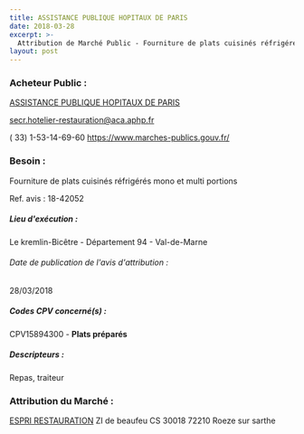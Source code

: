 ```yaml
---
title: ASSISTANCE PUBLIQUE HOPITAUX DE PARIS
date: 2018-03-28
excerpt: >-
  Attribution de Marché Public - Fourniture de plats cuisinés réfrigérés mono et multi portions
layout: post
---
```


### Acheteur Public : 
<a href="/acheteur-138/siren-267500452"> ASSISTANCE PUBLIQUE HOPITAUX DE PARIS</a><br/>



secr.hotelier-restauration@aca.aphp.fr

( 33) 1-53-14-69-60
https://www.marches-publics.gouv.fr/
### Besoin :

Fourniture de plats cuisinés réfrigérés mono et multi portions

Ref. avis : 18-42052


##### Lieu d'exécution :

Le kremlin-Bicêtre - Département 94 - Val-de-Marne

###### Date de publication de l'avis d'attribution : 
28/03/2018

##### Codes CPV concerné(s) :
CPV15894300 - **Plats préparés** <br/>

##### Descripteurs :
Repas, traiteur <br/>

### Attribution du Marché :
<a href="/entreprise-549/siren-343397782"> ESPRI RESTAURATION</a>    ZI de beaufeu CS 30018 72210 Roeze sur sarthe <br/>
